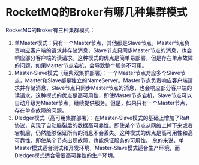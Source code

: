 # RocketMQ的Broker有哪几种集群模式
<font style="color:rgb(5, 7, 59);background-color:rgb(253, 253, 254);">RocketMQ的Broker有三种集群模式：</font>
1. <font style="color:rgb(5, 7, 59);background-color:rgb(253, 253, 254);">单Master模式：只有一个Master节点，其他都是Slave节点。Master节点负责响应客户端的请求并存储消息，Slave节点只同步Master节点的消息，也会响应部分客户端的读请求。这种模式的优点是简单易部署，但是存在单点故障的问题，如果Master节点宕机，会导致整个服务不可用。</font>
2. <font style="color:rgb(5, 7, 59);background-color:rgb(253, 253, 254);">Master-Slave模式（经典双集群部署）：一个Master节点对应多个Slave节点，Master和Slave都是独立的NameServer。Master节点负责响应客户端请求并存储消息，Slave节点只同步Master节点的消息，也会响应部分客户端的读请求。这种模式的优点是高可用性，即使Master节点宕机，Slave节点可以自动升级为Master节点，继续提供服务。但是，如果只有一个Master节点，存在单点故障的问题。</font>
3. <font style="color:rgb(5, 7, 59);background-color:rgb(253, 253, 254);">Dledger模式（高可用集群部署）：在Master-Slave模式的基础上增加了Raft协议，实现了自动脑裂后的数据高可靠性。即使某个节点从网络上掉下来或者宕机后，仍然能够保证所有的消息不会丢失。这种模式的优点是高可用性和高可靠性，即使某个节点出现故障，也能保证服务的可用性。</font>
<font style="color:rgb(5, 7, 59);background-color:rgb(253, 253, 254);">总的来说，单Master模式适合测试和开发环境，Master-Slave模式适合生产环境，而Dledger模式适合需要高可靠性的生产环境。</font>
